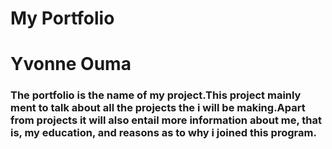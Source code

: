 # My Portfolio
# Yvonne Ouma
### The portfolio is the name of my project.This project mainly ment to talk about all the projects the i will be making.Apart from projects it will also entail more information about me, that is, my education, and reasons as to why i joined this program. 
